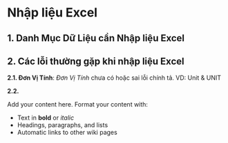 # Nhập liệu Excel #

## 1. Danh Mục Dữ Liệu cần Nhập liệu Excel ##

## 2. Các lỗi thường gặp khi nhập liệu Excel ##
**2.1. Đơn Vị Tính**: _Đơn Vị Tính_ chưa có hoặc sai lỗi chính tả. VD: Unit & UNIT

**2.2.**





Add your content here.  Format your content with:
  * Text in **bold** or _italic_
  * Headings, paragraphs, and lists
  * Automatic links to other wiki pages